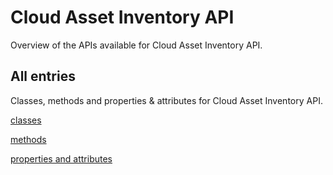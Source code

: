 [
This is a templated file. Adding content to this file may result in it being
reverted. Instead, if you want to place additional content, create an
"overview_content.md" file in `docs/` directory. The Sphinx tool will
pick up on the content and merge the content.
]: #

# Cloud Asset Inventory API

Overview of the APIs available for Cloud Asset Inventory API.

## All entries

Classes, methods and properties & attributes for
Cloud Asset Inventory API.

[classes](https://cloud.google.com/python/docs/reference/cloudasset/latest/summary_class.html)

[methods](https://cloud.google.com/python/docs/reference/cloudasset/latest/summary_method.html)

[properties and
attributes](https://cloud.google.com/python/docs/reference/cloudasset/latest/summary_property.html)
